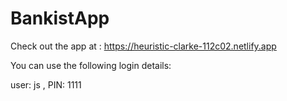 # BankistApp

Check out the app at : https://heuristic-clarke-112c02.netlify.app

You can use the following login details:

user: js , 
PIN: 1111
